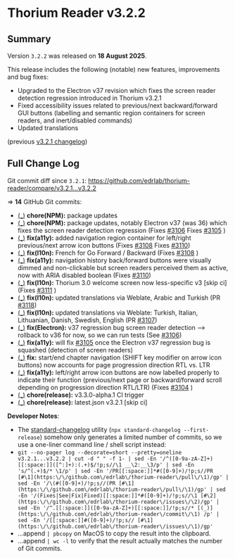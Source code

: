 # Thorium Reader v3.2.2

## Summary

Version `3.2.2` was released on **18 August 2025**.

This release includes the following (notable) new features, improvements and bug fixes:

* Upgraded to the Electron v37 revision which fixes the screen reader detection regression introduced in Thorium v3.2.1
* Fixed accessibility issues related to previous/next backward/forward GUI buttons (labelling and semantic region containers for screen readers, and inert/disabled commands)
* Updated translations

(previous [v3.2.1 changelog](./CHANGELOG-v3.2.1.md))

## Full Change Log

Git commit diff since `3.2.1`:
https://github.com/edrlab/thorium-reader/compare/v3.2.1...v3.2.2

=> **14** GitHub Git commits:
* [(_)](https://github.com/edrlab/thorium-reader/commit/d605763e4ba19ad1159c049e17d3215c72a6e549) __chore(NPM):__ package updates
* [(_)](https://github.com/edrlab/thorium-reader/commit/e8a36fb5f455d1960ffa42b727612037b92bf31c) __chore(NPM):__ package updates, notably Electron v37 (was 36) which fixes the screen reader detection regression (Fixes [#3106](https://github.com/edrlab/thorium-reader/issues/3106) Fixes [#3105](https://github.com/edrlab/thorium-reader/issues/3105) )
* [(_)](https://github.com/edrlab/thorium-reader/commit/ee0e3869157540886e183913704733fbd195c332) __fix(a11y):__ added navigation region container for left/right previous/next arrow icon buttons (Fixes [#3108](https://github.com/edrlab/thorium-reader/issues/3108) Fixes [#3110](https://github.com/edrlab/thorium-reader/issues/3110))
* [(_)](https://github.com/edrlab/thorium-reader/commit/2fb24eddb55bc3b0e40e536267d44bd4ccd73fc2) __fix(l10n):__ French for Go Forward / Backward (Fixes [#3108](https://github.com/edrlab/thorium-reader/issues/3108) )
* [(_)](https://github.com/edrlab/thorium-reader/commit/a995dc2cf6d9c44bd61ddb27f6c31831728b73a1) __fix(a11y):__ navigation history back/forward buttons were visually dimmed and non-clickable but screen readers perceived them as active, now with ARIA disabled boolean (Fixes [#3110](https://github.com/edrlab/thorium-reader/issues/3110))
* [(_)](https://github.com/edrlab/thorium-reader/commit/f730490048294368ad9cdb0ebd30f0692def4a8a) __fix(l10n):__ Thorium 3.0 welcome screen now less-specific v3 [skip ci] (Fixes [#3111](https://github.com/edrlab/thorium-reader/issues/3111) )
* [(_)](https://github.com/edrlab/thorium-reader/commit/3418f92c47ad0330a3869d118e5a2b55c913999b) __fix(l10n):__ updated translations via Weblate, Arabic and Turkish (PR [#3118](https://github.com/edrlab/thorium-reader/pull/3118))
* [(_)](https://github.com/edrlab/thorium-reader/commit/7a861215ed5f4c03f81d78810d5c62795a59c3c2) __fix(l10n):__ updated translations via Weblate: Turkish, Italian, Lithuanian, Danish, Swedish, English (PR [#3107](https://github.com/edrlab/thorium-reader/pull/3107))
* [(_)](https://github.com/edrlab/thorium-reader/commit/9e5b40848fb598bd108c89582f86ff423b3c1df3) __fix(Electron):__ v37 regression bug screen reader detection --> rollback to v36 for now, so we can run tests (See [#3106](https://github.com/edrlab/thorium-reader/issues/3106))
* [(_)](https://github.com/edrlab/thorium-reader/commit/da8e2a5b56967c421cc471d02978bf2581c6300e) __fix(a11y):__ will fix [#3105](https://github.com/edrlab/thorium-reader/issues/3105) once the Electron v37 regression bug is squashed (detection of screen readers)
* [(_)](https://github.com/edrlab/thorium-reader/commit/e49ad640e91c540fc9af4aa177afd98000b6ce72) __fix:__ start/end chapter navigation (SHIFT key modifier on arrow icon buttons) now accounts for page progression direction RTL vs. LTR
* [(_)](https://github.com/edrlab/thorium-reader/commit/3f83fb5b22c7fe69077cd1871d89bb8b86e67e7f) __fix(a11y):__ left/right arrow icon buttons are now labelled properly to indicate their function (previous/next page or backward/forward scroll depending on progression direction RTL/LTR) (Fixes [#3104](https://github.com/edrlab/thorium-reader/issues/3104) )
* [(_)](https://github.com/edrlab/thorium-reader/commit/3c82fc1ea49bd1519a2f47c3fd3bb22be02054f1) __chore(release):__ v3.3.0-alpha.1 CI trigger
* [(_)](https://github.com/edrlab/thorium-reader/commit/4ac40230f2e43c6a15bb4ec9952832439dd047ec) __chore(release):__ latest.json v3.2.1 [skip ci]

__Developer Notes__:

* The [standard-changelog](https://github.com/conventional-changelog/conventional-changelog/tree/master/packages/standard-changelog) utility (`npx standard-changelog --first-release`) somehow only generates a limited number of commits, so we use a one-liner command line / shell script instead:
* `git --no-pager log --decorate=short --pretty=oneline v3.2.1...v3.2.2 | cut -d " " -f 1- | sed -En '/^([0-9a-zA-Z]+)[[:space:]]([^:]+):(.+)$/!p;s//\1 __\2:__\3/p' | sed -En 's/^(.+)$/* \1/p' | sed -En '/PR[[:space:]]*#([0-9]+)/!p;s//PR [#\1](https:\/\/github.com\/edrlab\/thorium-reader\/pull\/\1)/gp' | sed -En '/\(#([0-9]+)/!p;s//(PR [#\1](https:\/\/github.com\/edrlab\/thorium-reader\/pull\/\1)/gp' | sed -En '/(Fixes|See|Fix|Fixed)[[:space:]]*#([0-9]+)/!p;s//\1 [#\2](https:\/\/github.com\/edrlab\/thorium-reader\/issues\/\2)/gp' | sed -En '/^.[[:space:]]([0-9a-zA-Z]+)[[:space:]]/!p;s//* [(_)](https:\/\/github.com\/edrlab\/thorium-reader\/commit\/\1) /p' | sed -En '/[[:space:]]#([0-9]+)/!p;s// [#\1](https:\/\/github.com\/edrlab\/thorium-reader\/issues\/\1)/gp'`
* ...append `| pbcopy` on MacOS to copy the result into the clipboard.
* ...append `| wc -l` to verify that the result actually matches the number of Git commits.

